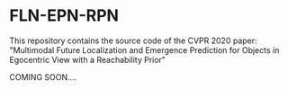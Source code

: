 # FLN-EPN-RPN
This repository contains the source code of the CVPR 2020 paper: "Multimodal Future Localization and Emergence Prediction for Objects in Egocentric View with a Reachability Prior"

COMING SOON....
